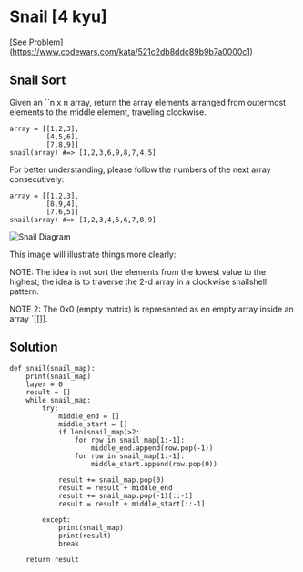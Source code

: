# Snail [4 kyu]

[See Problem] (https://www.codewars.com/kata/521c2db8ddc89b9b7a0000c1)

## Snail Sort
Given an ``n x n array, return the array elements arranged from outermost elements to the middle element, traveling clockwise.

```
array = [[1,2,3],
         [4,5,6],
         [7,8,9]]
snail(array) #=> [1,2,3,6,9,8,7,4,5]
```

For better understanding, please follow the numbers of the next array consecutively:

```
array = [[1,2,3],
         [8,9,4],
         [7,6,5]]
snail(array) #=> [1,2,3,4,5,6,7,8,9]
```
![Snail Diagram]('./assets/snail.png')

This image will illustrate things more clearly:


NOTE: The idea is not sort the elements from the lowest value to the highest; the idea is to traverse the 2-d array in a clockwise snailshell pattern.

NOTE 2: The 0x0 (empty matrix) is represented as en empty array inside an array `[[]].

## Solution

```
def snail(snail_map):
    print(snail_map)
    layer = 0
    result = []
    while snail_map:
        try:
            middle_end = []
            middle_start = []
            if len(snail_map)>2:
                for row in snail_map[1:-1]:
                    middle_end.append(row.pop(-1))
                for row in snail_map[1:-1]:
                    middle_start.append(row.pop(0))
                
            result += snail_map.pop(0)
            result = result + middle_end
            result += snail_map.pop(-1)[::-1]
            result = result + middle_start[::-1]

        except:
            print(snail_map)
            print(result)
            break

    return result
```